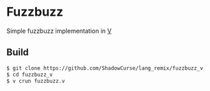 # Fuzzbuzz

Simple fuzzbuzz implementation in [V](https://vlang.io/)

## Build
```bash
$ git clone https://github.com/ShadowCurse/lang_remix/fuzzbuzz_v
$ cd fuzzbuzz_v
$ v crun fuzzbuzz.v
```
